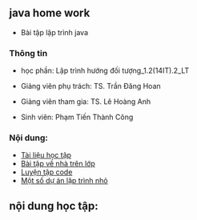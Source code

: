 ## java home work
- Bài tập lập trình java

### Thông tin
- học phần: Lập trình hướng đối tượng_1.2(14IT).2_LT
- Giảng viên phụ trách: TS. Trần Đăng Hoan
- Giảng viên tham gia: TS. Lê Hoàng Anh

- Sinh viên: Phạm Tiến Thành Công

### Nội dung: 
- [Tài liệu học tập]
- [Bài tập về nhà trên lớp]
- [Luyện tập code]
- [Một số dự án lập trình nhỏ]

## nội dung học tập:


[Tài liệu học tập]: https://github.com/PhamTienThanhCong/java_home_work/tree/master/T%C3%A0i_li%E1%BB%87u
[Luyện tập code]: https://github.com/PhamTienThanhCong/java_home_work/tree/master/code_training
[Bài tập về nhà trên lớp]: https://github.com/PhamTienThanhCong/java_home_work/tree/master/home_work
[Một số dự án lập trình nhỏ]: https://github.com/PhamTienThanhCong/java_home_work/tree/master/pet_project
